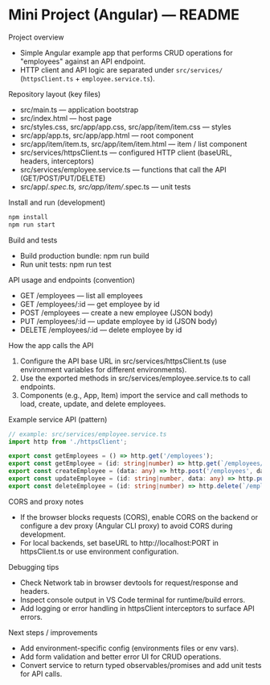 # Mini Project (Angular) — README

Project overview
- Simple Angular example app that performs CRUD operations for "employees" against an API endpoint.
- HTTP client and API logic are separated under `src/services/` (`httpsClient.ts` + `employee.service.ts`).

Repository layout (key files)
- src/main.ts — application bootstrap
- src/index.html — host page
- src/styles.css, src/app/app.css, src/app/item/item.css — styles
- src/app/app.ts, src/app/app.html — root component
- src/app/item/item.ts, src/app/item/item.html — item / list component
- src/services/httpsClient.ts — configured HTTP client (baseURL, headers, interceptors)
- src/services/employee.service.ts — functions that call the API (GET/POST/PUT/DELETE)
- src/app/*.spec.ts, src/app/item/*.spec.ts — unit tests

Install and run (development)
```sh
npm install
npm run start
```

Build and tests
- Build production bundle: npm run build
- Run unit tests: npm run test

API usage and endpoints (convention)
- GET /employees        — list all employees
- GET /employees/:id    — get employee by id
- POST /employees       — create a new employee (JSON body)
- PUT /employees/:id    — update employee by id (JSON body)
- DELETE /employees/:id — delete employee by id

How the app calls the API
1. Configure the API base URL in src/services/httpsClient.ts (use environment variables for different environments).
2. Use the exported methods in src/services/employee.service.ts to call endpoints.
3. Components (e.g., App, Item) import the service and call methods to load, create, update, and delete employees.

Example service API (pattern)
```ts
// example: src/services/employee.service.ts
import http from './httpsClient';

export const getEmployees = () => http.get('/employees');
export const getEmployee = (id: string|number) => http.get(`/employees/${id}`);
export const createEmployee = (data: any) => http.post('/employees', data);
export const updateEmployee = (id: string|number, data: any) => http.put(`/employees/${id}`, data);
export const deleteEmployee = (id: string|number) => http.delete(`/employees/${id}`);
```

CORS and proxy notes
- If the browser blocks requests (CORS), enable CORS on the backend or configure a dev proxy (Angular CLI proxy) to avoid CORS during development.
- For local backends, set baseURL to http://localhost:PORT in httpsClient.ts or use environment configuration.

Debugging tips
- Check Network tab in browser devtools for request/response and headers.
- Inspect console output in VS Code terminal for runtime/build errors.
- Add logging or error handling in httpsClient interceptors to surface API errors.

Next steps / improvements
- Add environment-specific config (environments files or env vars).
- Add form validation and better error UI for CRUD operations.
- Convert service to return typed observables/promises and add unit tests for API calls.
